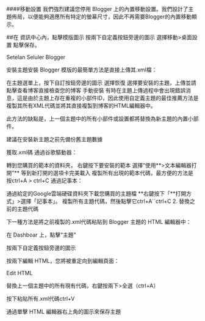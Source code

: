 ####移動設置 我們強烈建議您停用 Blogger 上的內置移動設置。我們設計了主題佈局，以便能夠適應所有特定的螢幕尺寸，因此不再需要Blogger的內置移動顯示。

##在 資訊中心內，點擊模版圖示 按兩下自定義按鈕旁邊的圖示 選擇移動>桌面設置 點擊保存。

 Setelan Seluler Blogger

安裝主題安裝 Blogger 模版的最簡單方法是直接上傳其.xml檔：

在主題選單上，按下自訂按鈕旁邊的圖示 選擇恢復 選擇要安裝的主題，上傳並請點擊查看博客直接檢查您的博客 手動安裝 有時在主題上傳過程中會出現錯誤消息，這是由於主題上存在重複的小部件ID，因此使用自定義主題的最佳推薦方法是複製其所有XML代碼並將其直接複製到博客的HTML編輯器中。

此方法的缺點是，上一個主題中的所有小部件或設置都將替換為新主題的內置小部件。

建議在安裝新主題之前先備份舊主題數據

獲取.xml碼
通過谷歌驅動器：

轉到您購買的範本的資料夾， 右鍵按下要安裝的範本 選擇“使用**>文本編輯器打開”** 等到新打開的選項卡完美載入 複製所有出現的範本代碼，最方便的方法是按ctrl+A > ctrl+C 通過記事本：

通過給定的Google雲端硬碟資料夾下載您購買的主題檔 **右鍵按下「**打開方式」>選擇「記事本」。 複製所有主題代碼，然後點擊它ctrl+A``ctrl+C 2. 替換之前的主題代碼

下一種方法是將之前複製的.xml代碼粘貼到 Blogger 主題的 HTML 編輯器中：

在 Dashboar 上，點擊“主題”

按兩下自定義按鈕旁邊的圖示

按兩下編輯 HTML，您將被重定向到編輯頁面：

 Edit HTML

替換上一個主題中的所有現有代碼，右鍵按兩下>全選（ctrl+A）

按下粘貼所有.xml代碼ctrl+V

通過單擊 HTML 編輯器右上角的圖示來保存主題

